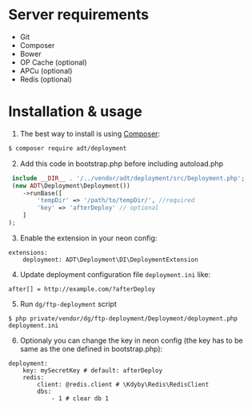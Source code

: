 Server requirements
============
- Git
- Composer
- Bower
- OP Cache (optional)
- APCu (optional)
- Redis (optional)

Installation & usage
==========

1. The best way to install is using [Composer](http://getcomposer.org/):


```sh
$ composer require adt/deployment
```

2. Add this code in bootstrap.php before including autoload.php
```php
 include __DIR__ . '/../vendor/adt/deployment/src/Deployment.php';
 (new ADT\Deployment\Deployment())
 	->runBase([
 		'tempDir' => '/path/to/tempDir/', //required
 		'key' => 'afterDeploy' // optional
 	]
);
```

3. Enable the extension in your neon config:

```neon
extensions:
	deployment: ADT\Deployment\DI\DeploymentExtension
```

4. Update deployment configuration file `deployment.ini` like:
```neon
after[] = http://example.com/?afterDeploy
```

5. Run `dg/ftp-deployment` script
```
$ php private/vendor/dg/ftp-deployment/Deployment/deployment.php deployment.ini
```

6. Optionaly you can change the key in neon config (the key has to be same as the one defined in bootstrap.php):

```neon
deployment:
	key: mySecretKey # default: afterDeploy
	redis:
		client: @redis.client # \Kdyby\Redis\RedisClient
		dbs:
			- 1 # clear db 1
```
